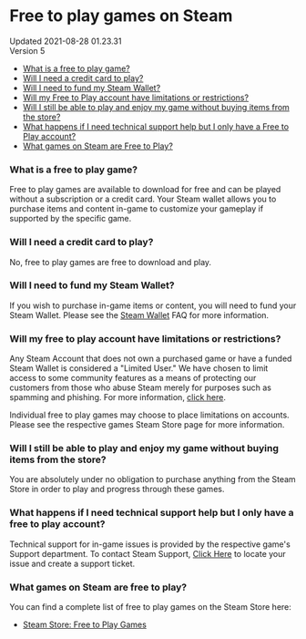 # Free to play games on Steam
Updated 2021-08-28 01.23.31  
Version 5  

* [What is a free to play game?](#f2p)
* [Will I need a credit card to play?](#payment)
* [Will I need to fund my Steam Wallet?](#wallet)
* [Will my Free to Play account have limitations or restrictions?](#limitations)
* [Will I still be able to play and enjoy my game without buying items from the store?](#orly)
* [What happens if I need technical support help but I only have a Free to Play account?](#techsupport)
* [What games on Steam are Free to Play?](#games)

  
  
### What is a free to play game?
Free to play games are available to download for free and can be played without a subscription or a credit card. Your Steam wallet allows you to purchase items and content in-game to customize your gameplay if supported by the specific game.  
  
### Will I need a credit card to play?
No, free to play games are free to download and play.  
  
### Will I need to fund my Steam Wallet?
If you wish to purchase in-game items or content, you will need to fund your Steam Wallet. Please see the [Steam Wallet](https://help.steampowered.com/en/faqs/view/78E3-7431-1E88-AD59) FAQ for more information.  
  
### Will my free to play account have limitations or restrictions?
Any Steam Account that does not own a purchased game or have a funded Steam Wallet is considered a "Limited User." We have chosen to limit access to some community features as a means of protecting our customers from those who abuse Steam merely for purposes such as spamming and phishing. For more information, [click here](https://help.steampowered.com/en/faqs/view/71D3-35C2-AD96-AA3A).  
  
Individual free to play games may choose to place limitations on accounts. Please see the respective games Steam Store page for more information.  
  
### Will I still be able to play and enjoy my game without buying items from the store?
You are absolutely under no obligation to purchase anything from the Steam Store in order to play and progress through these games.  
  
### What happens if I need technical support help but I only have a free to play account?
Technical support for in-game issues is provided by the respective game's Support department. To contact Steam Support, [Click Here](https://help.steampowered.com/) to locate your issue and create a support ticket.  
  
### What games on Steam are free to play?
You can find a complete list of free to play games on the Steam Store here:  

* [Steam Store: Free to Play Games](http://store.steampowered.com/genre/Free%20to%20Play/)